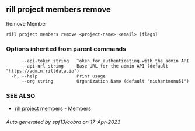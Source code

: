 ## rill project members remove

Remove Member

```
rill project members remove <project-name> <email> [flags]
```

### Options inherited from parent commands

```
      --api-token string   Token for authenticating with the admin API
      --api-url string     Base URL for the admin API (default "https://admin.rilldata.io")
  -h, --help               Print usage
      --org string         Organization Name (default "nishantmonu51")
```

### SEE ALSO

* [rill project members](rill_project_members.md)	 - Members

###### Auto generated by spf13/cobra on 17-Apr-2023
